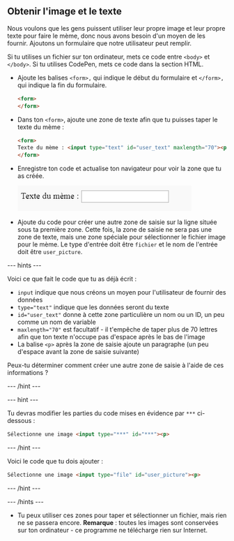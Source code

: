## Obtenir l'image et le texte

Nous voulons que les gens puissent utiliser leur propre image et leur propre texte pour faire le mème, donc nous avons besoin d'un moyen de les fournir. Ajoutons un formulaire que notre utilisateur peut remplir.

Si tu utilises un fichier sur ton ordinateur, mets ce code entre `<body>` et `</body>`. Si tu utilises CodePen, mets ce code dans la section HTML.

- Ajoute les balises `<form>,` qui indique le début du formulaire et `</form>,` qui indique la fin du formulaire.

    ```html
    <form>
    </form>
    ```

- Dans ton `<form>`, ajoute une zone de texte afin que tu puisses taper le texte du mème :

  ```html
  <form>
  Texte du mème : <input type="text" id="user_text" maxlength="70"><p>
  </form>
  ```

- Enregistre ton code et actualise ton navigateur pour voir la zone que tu as créée.

    ![Première zone](images/first-box.png)

- Ajoute du code pour créer une autre zone de saisie sur la ligne située sous ta première zone. Cette fois, la zone de saisie ne sera pas une zone de texte, mais une zone spéciale pour sélectionner le fichier image pour le mème. Le type d'entrée doit être `fichier` et le nom de l'entrée doit être `user_picture`.

--- hints ---

Voici ce que fait le code que tu as déjà écrit :

  * `input` indique que nous créons un moyen pour l'utilisateur de fournir des données
  * `type="text"` indique que les données seront du texte
  * `id="user_text"` donne à cette zone particulière un nom ou un ID, un peu comme un nom de variable
  * `maxlength="70"` est facultatif - il t'empêche de taper plus de 70 lettres afin que ton texte n'occupe pas d'espace après le bas de l'image
  * La balise `<p>` après la zone de saisie ajoute un paragraphe (un peu d'espace avant la zone de saisie suivante)

Peux-tu déterminer comment créer une autre zone de saisie à l'aide de ces informations ?

--- /hint ---

--- hint ---

Tu devras modifier les parties du code mises en évidence par `***` ci-dessous :

```html
Sélectionne une image <input type="***" id="***"><p>
```

--- /hint ---

Voici le code que tu dois ajouter :

```html
Sélectionne une image <input type="file" id="user_picture"><p>
```
--- /hint ---

--- /hints ---

- Tu peux utiliser ces zones pour taper et sélectionner un fichier, mais rien ne se passera encore. **Remarque** : toutes les images sont conservées sur ton ordinateur - ce programme ne télécharge rien sur Internet.
